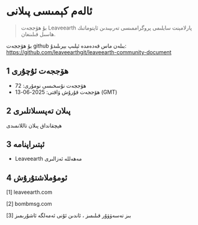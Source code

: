 # ئالەم كېمىسى پىلانى

>بۇ ھۆججەت Leaveearth پارلامېنت سايلىمى پروگراممىسى تەرىپىدىن ئاپتوماتىك ھاسىل قىلىنغان.

بۇ ھۆججەت github بىلەن ماس قەدەمدە ئېلىپ بېرىلىدۇ: https://github.com/leaveearthgit/leaveearth-community-document

## 1 ھۆججەت ئۇچۇرى

- ھۆججەت نۇسخىسى نومۇرى: 72
- ھۆججەت قۇرۇش ۋاقتى: 2025-06-13 (GMT)

## 2 پىلان تەپسىلاتلىرى

ھېچقانداق پىلان تاللانمىدى

## 3 ئېتىراپنامە
* Leaveearth مەھەللە ئەزالىرى

## 4 ئومۇملاشتۇرۇش
[1] leaveearth.com

[2] bombmsg.com

[3] بىز تەسەۋۋۇر قىلىمىز ، ئاندىن ئۇنى ئەمەلگە ئاشۇرىمىز